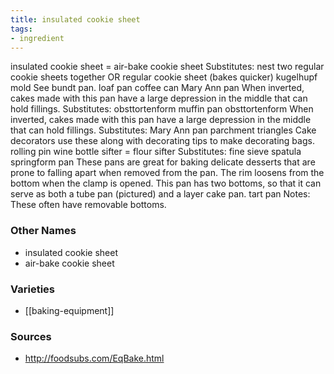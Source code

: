 ```yaml
---
title: insulated cookie sheet
tags:
- ingredient
---
```

insulated cookie sheet = air-bake cookie sheet Substitutes: nest two regular cookie sheets together OR regular cookie sheet (bakes quicker) kugelhupf mold See bundt pan. loaf pan coffee can Mary Ann pan When inverted, cakes made with this pan have a large depression in the middle that can hold fillings. Substitutes: obsttortenform muffin pan obsttortenform When inverted, cakes made with this pan have a large depression in the middle that can hold fillings. Substitutes: Mary Ann pan parchment triangles Cake decorators use these along with decorating tips to make decorating bags. rolling pin wine bottle sifter = flour sifter Substitutes: fine sieve spatula springform pan These pans are great for baking delicate desserts that are prone to falling apart when removed from the pan. The rim loosens from the bottom when the clamp is opened. This pan has two bottoms, so that it can serve as both a tube pan (pictured) and a layer cake pan. tart pan Notes: These often have removable bottoms.

### Other Names

* insulated cookie sheet
* air-bake cookie sheet

### Varieties

* [[baking-equipment]]

### Sources
* http://foodsubs.com/EqBake.html
